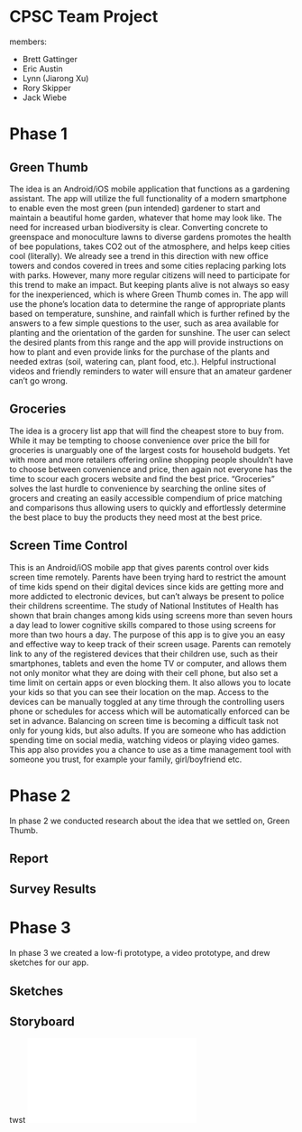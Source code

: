 # CPSC Team Project

members:
- Brett Gattinger
- Eric Austin
- Lynn (Jiarong Xu)
- Rory Skipper
- Jack Wiebe

# Phase 1

## Green Thumb
The idea is an Android/iOS mobile application that functions as a gardening assistant. The app will utilize the full functionality of a modern smartphone to enable even the most green (pun intended) gardener to start and maintain a beautiful home garden, whatever that home may look like. The need for increased urban biodiversity is clear. Converting concrete to greenspace and monoculture lawns to diverse gardens promotes the health of bee populations, takes CO2 out of the atmosphere, and helps keep cities cool (literally). We already see a trend in this direction with new office towers and condos covered in trees and some cities replacing parking lots with parks. However, many more regular citizens will need to participate for this trend to make an impact. But keeping plants alive is not always so easy for the inexperienced, which is where Green Thumb comes in. The app will use the phone’s location data to determine the range of appropriate plants based on temperature, sunshine, and rainfall which is further refined by the answers to a few simple questions to the user, such as area available for planting and the orientation of the garden for sunshine. The user can select the desired plants from this range and the app will provide instructions on how to plant and even provide links for the purchase of the plants and needed extras (soil, watering can, plant food, etc.). Helpful instructional videos and friendly reminders to water will ensure that an amateur gardener can’t go wrong. 

## Groceries
The idea is a grocery list app that will find the cheapest store to buy from. While it may be tempting to choose convenience over price the bill for groceries is unarguably one of the largest costs for household budgets. Yet with more and more retailers offering online shopping people shouldn’t have to choose between convenience and price, then again not everyone has the time to scour each grocers website and find the best price. “Groceries” solves the last hurdle to convenience by searching the online sites of grocers and creating an easily accessible compendium of price matching and comparisons thus allowing  users to quickly and effortlessly determine the best place to buy the products they need most at the best price. 

## Screen Time Control
This is an Android/iOS mobile app that gives parents control over kids screen time remotely. Parents have been trying hard to restrict the amount of time kids spend on their digital devices since kids are getting more and more addicted to electronic devices, but can’t always be present to police their childrens screentime. The study of National Institutes of Health has shown that brain changes among kids using screens more than seven hours a day lead to lower cognitive skills compared to those using screens for more than two hours a day. The purpose of this app is to give you an easy and effective way to keep track of their screen usage.  Parents can remotely link to any of the registered devices that their children use, such as their smartphones, tablets and even the home TV or computer, and allows them not only monitor what they are doing with their cell phone, but also set a time limit on certain apps or even blocking them. It also allows you to locate your kids so that you can see their location on the map. Access to the devices can be manually toggled at any time through the controlling users phone or schedules for access which will be automatically enforced can be set in advance. 
Balancing on screen time is becoming a difficult task not only for young kids, but also adults. If you are someone who has addiction spending time on social media, watching videos or playing video games. This app also provides you a chance to use as a time management tool with someone you trust, for example your family, girl/boyfriend etc.

# Phase 2

In phase 2 we conducted research about the idea that we settled on, Green Thumb.

## Report

## Survey Results

# Phase 3

In phase 3 we created a low-fi prototype, a video prototype, and drew sketches for our app.

## Sketches

## Storyboard
twst
<embed src="/storyboard.pdf" type="application/pdf" />
